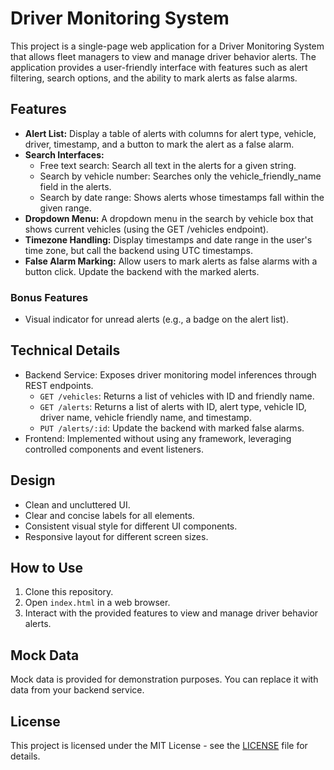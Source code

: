# Driver Monitoring System

This project is a single-page web application for a Driver Monitoring System that allows fleet managers to view and manage driver behavior alerts. The application provides a user-friendly interface with features such as alert filtering, search options, and the ability to mark alerts as false alarms.

## Features

- **Alert List:** Display a table of alerts with columns for alert type, vehicle, driver, timestamp, and a button to mark the alert as a false alarm.
- **Search Interfaces:**
  - Free text search: Search all text in the alerts for a given string.
  - Search by vehicle number: Searches only the vehicle_friendly_name field in the alerts.
  - Search by date range: Shows alerts whose timestamps fall within the given range.
- **Dropdown Menu:** A dropdown menu in the search by vehicle box that shows current vehicles (using the GET /vehicles endpoint).
- **Timezone Handling:** Display timestamps and date range in the user's time zone, but call the backend using UTC timestamps.
- **False Alarm Marking:** Allow users to mark alerts as false alarms with a button click. Update the backend with the marked alerts.

### Bonus Features

- Visual indicator for unread alerts (e.g., a badge on the alert list).

## Technical Details

- Backend Service: Exposes driver monitoring model inferences through REST endpoints.
  - `GET /vehicles`: Returns a list of vehicles with ID and friendly name.
  - `GET /alerts`: Returns a list of alerts with ID, alert type, vehicle ID, driver name, vehicle friendly name, and timestamp.
  - `PUT /alerts/:id`: Update the backend with marked false alarms.
- Frontend: Implemented without using any framework, leveraging controlled components and event listeners.

## Design

- Clean and uncluttered UI.
- Clear and concise labels for all elements.
- Consistent visual style for different UI components.
- Responsive layout for different screen sizes.

## How to Use

1. Clone this repository.
2. Open `index.html` in a web browser.
3. Interact with the provided features to view and manage driver behavior alerts.

## Mock Data

Mock data is provided for demonstration purposes. You can replace it with data from your backend service.

## License

This project is licensed under the MIT License - see the [LICENSE](LICENSE) file for details.
